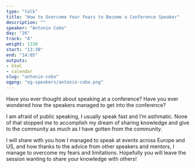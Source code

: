 ```yaml
---
type: "talk"
title: "How to Overcome Your Fears to Become a Conference Speaker"
description: ""
speaker: "Antonio Cobo"
day: "26"
track: "A"
weight: 1330
start: "13:30"
end: "14:05"
outputs:
- html
- calendar
slug: "antonio-cobo"
ogpng: "og-speakers/antonio-cobo.png"
---
```


Have you ever thought about speaking at a conference? Have you ever wondered how the speakers managed to get into the conference?

I am afraid of public speaking, I usually speak fast and I’m asthmatic. None of that stopped me to accomplish my dream of sharing knowledge and give to the community as much as I have gotten from the community.

I will share with you how I managed to speak at events across Europe and US, and how thanks to the advice from other speakers and mentors, I manage to overcome my fears and limitations. Hopefully you will leave the session wanting to share your knowledge with others!

<!--
I want with this talk to motivate others to share their experiences and create new talks. Sharing knowledge with other will help people progress, and to challenge themselves is a way to become a better version of ourselves.


Some tweets from attendants:

https://twitter.com/ssjunejo/status/1082756440459304960

https://twitter.com/StickyCarl/status/1082765574306967552

https://twitter.com/Nexii/status/1082986141371064325
-->

